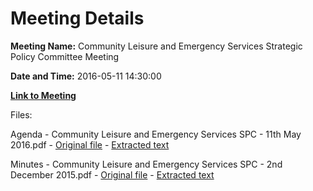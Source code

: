 # Meeting Details

**Meeting Name:** Community Leisure and Emergency Services Strategic Policy Committee Meeting

**Date and Time:** 2016-05-11 14:30:00

**[Link to Meeting](https://www.limerick.ie/council/whats-on/community-leisure-and-emergency-services-strategic-policy-committee-meeting-5)**

Files: 

Agenda - Community Leisure and Emergency Services SPC - 11th May 2016.pdf - [Original file](https://www.limerick.ie/sites/default/files/media/documents/2017-06/Agenda%20-%20Community%20Leisure%20and%20Emergency%20Services%20SPC%20-%2011th%20May%202016.pdf) - [Extracted text](./Agenda%20-%20Community%20Leisure%20and%20Emergency%20Services%20SPC%20-%2011th%20May%202016.md)

Minutes - Community Leisure and Emergency Services SPC - 2nd December 2015.pdf - [Original file](https://www.limerick.ie/sites/default/files/media/documents/2017-06/Minutes%20-%20Community%20Leisure%20and%20Emergency%20Services%20SPC%20-%202nd%20December%202015.pdf) - [Extracted text](./Minutes%20-%20Community%20Leisure%20and%20Emergency%20Services%20SPC%20-%202nd%20December%202015.md)

